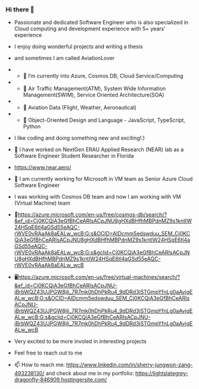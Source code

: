 ### Hi there 👋
- Passionate and dedicated Software Engineer who is also specialized in Cloud computing and development experience with 5+ years’ experience
- I enjoy doing wonderful projects and writing a thesis
- and sometimes I am called AviationLover
- - 🌱 I’m currently into Azure, Cosmos DB, Cloud Service/Computing
- - 🌱                    Air Traffic Management(ATM), System Wide Information Management(SWIM), Service Oriented Architecture(SOA)
- - 🌱                    Aviation Data (Flight, Weather, Aeronautical)
- - 🌱                    Object-Oriented Design and Language - JavaScript, TypeScript, Python
- I like coding and doing something new and exciting!:)


- 🔭 I have worked on NextGen ERAU Applied Research (NEAR) lab as a Software Engineer Student Researcher in Florida
- https://www.near.aero/


- 🔭 I am currently working for Microsoft in VM team as Senior Azure Cloud Software Engineer
- I was working with Cosmos DB team and now I am working with VM (Virtual Machine) team
- 🔮https://azure.microsoft.com/en-us/free/cosmos-db/search/?&ef_id=Cj0KCQiA3eGfBhCeARIsACpJNU8gHXdBHfhMBPdnMZ9s1kntIW24HSqE6tl4aGSd55eAQC-rWVE0vRAaAk8aEALw_wcB:G:s&OCID=AIDcmm5edswduu_SEM_Cj0KCQiA3eGfBhCeARIsACpJNU8gHXdBHfhMBPdnMZ9s1kntIW24HSqE6tl4aGSd55eAQC-rWVE0vRAaAk8aEALw_wcB:G:s&gclid=Cj0KCQiA3eGfBhCeARIsACpJNU8gHXdBHfhMBPdnMZ9s1kntIW24HSqE6tl4aGSd55eAQC-rWVE0vRAaAk8aEALw_wcB
- 🖥https://azure.microsoft.com/en-us/free/virtual-machines/search/?&ef_id=Cj0KCQiA3eGfBhCeARIsACpJNU-iBrbWQZ43UJPGW8jIi_7R7mk0hDhPkRu4_9dDRd3jSTGmpYfnLg0aAvjqEALw_wcB:G:s&OCID=AIDcmm5edswduu_SEM_Cj0KCQiA3eGfBhCeARIsACpJNU-iBrbWQZ43UJPGW8jIi_7R7mk0hDhPkRu4_9dDRd3jSTGmpYfnLg0aAvjqEALw_wcB:G:s&gclid=Cj0KCQiA3eGfBhCeARIsACpJNU-iBrbWQZ43UJPGW8jIi_7R7mk0hDhPkRu4_9dDRd3jSTGmpYfnLg0aAvjqEALw_wcB

- Very excited to be more involed in interesting projects
- Feel free to reach out to me
- 📫 How to reach me: https://www.linkedin.com/in/sherry-jungwon-zang-493238130/ and check about me in my portfolio: https://lightslategrey-dragonfly-846909.hostingersite.com/


<!--
- 🌱 I’m currently learning ...
- 👯 I’m looking to collaborate on ...
- 🤔 I’m looking for help with ...
- 💬 Ask me about ...
- 😄 Pronouns: ...
- ⚡ Fun fact: ...
-->
